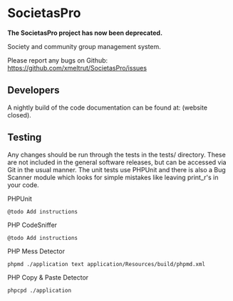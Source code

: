 SocietasPro
===========

**The SocietasPro project has now been deprecated.**

Society and community group management system.

Please report any bugs on Github:
https://github.com/xmeltrut/SocietasPro/issues

Developers
----------

A nightly build of the code documentation can be found at: (website closed).

Testing
-------

Any changes should be run through the tests in the tests/ directory. These are not included in the general software releases, but can be accessed via Git in the usual manner. The unit tests use PHPUnit and there is also a Bug Scanner module which looks for simple mistakes like leaving print_r's in your code.

PHPUnit

	@todo Add instructions

PHP CodeSniffer

	@todo Add instructions

PHP Mess Detector

	phpmd ./application text application/Resources/build/phpmd.xml

PHP Copy & Paste Detector

	phpcpd ./application
